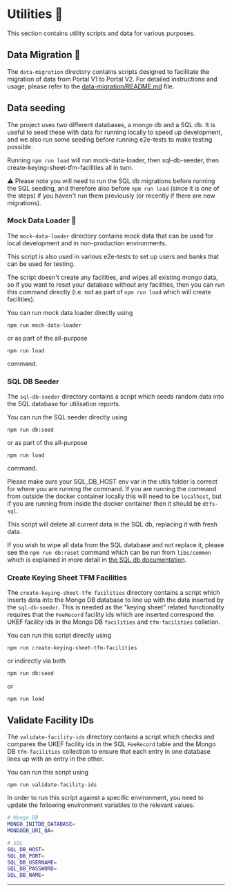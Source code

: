 # Utilities :wrench:

This section contains utility scripts and data for various purposes.

## Data Migration :arrows_counterclockwise:

The `data-migration` directory contains scripts designed to facilitate the migration of data from Portal V1 to Portal V2. For detailed instructions and usage, please refer to the [data-migration/README.md](data-migration/README.md) file.

## Data seeding

The project uses two different databases, a mongo db and a SQL db. It is useful to seed these with data for running locally to speed up development, and we also run some seeding before running e2e-tests to make testing possible.

Running `npm run load` will run mock-data-loader, then sql-db-seeder, then create-keying-sheet-tfm-facilities all in turn.

:warning: Please note you will need to run the SQL db migrations before running the SQL seeding, and therefore also before `npm run load` (since it is one of the steps) if you haven't run them previously (or recently if there are new migrations).

### Mock Data Loader :page_with_curl:

The `mock-data-loader` directory contains mock data that can be used for local development and in non-production environments.

This script is also used in various e2e-tests to set up users and banks that can be used for testing.

The script doesn't create any facilities, and wipes all existing mongo data, so if you want to reset your database without any facilities, then you can run this command directly (i.e. not as part of `npm run load` which will create facilities).

You can run mock data loader directly using

```shell
npm run mock-data-loader
```

or as part of the all-purpose

```shell
npm run load
```

command.

### SQL DB Seeder

The `sql-db-seeder` directory contains a script which seeds random data into the SQL database for utilisation reports.

You can run the SQL seeder directly using

```shell
npm run db:seed
```

or as part of the all-purpose

```shell
npm run load
```

command.

Please make sure your SQL_DB_HOST env var in the utils folder is correct for where you are running the command. If you are running the command from outside the docker container locally this will need to be `localhost`, but if you are running from inside the docker container then it should be `dtfs-sql`.

This script will delete all current data in the SQL db, replacing it with fresh data.

If you wish to wipe all data from the SQL database and not replace it, please see the `npm run db:reset` command which can be run from `libs/common` which is explained in more detail in [the SQL db documentation](../doc/sql-db.md).

### Create Keying Sheet TFM Facilities

The `create-keying-sheet-tfm-facilities` directory contains a script which inserts data into the Mongo DB database to line up with the data inserted by the `sql-db-seeder`. This is needed as the "keying sheet" related functionality requires that the `FeeRecord` facility ids which are inserted correspond the UKEF facility ids in the Mongo DB `facilities` and `tfm-facilities` colletion.

You can run this script directly using

```shell
npm run create-keying-sheet-tfm-facilities
```

or indirectly via both

```shell
npm run db:seed
```

or

```shell
npm run load
```

## Validate Facility IDs

The `validate-facility-ids` directory contains a script which checks and compares the UKEF facility ids in the SQL `FeeRecord` table and the Mongo DB `tfm-facilities` collection to ensure that each entry in one database lines up with an entry in the other.

You can run this script using

```shell
npm run validate-facility-ids
```

In order to run this script against a specific environment, you need to update the following environment variables to the relevant values.

```sh
# Mongo DB
MONGO_INITDB_DATABASE=
MONGODB_URI_QA=

# SQL
SQL_DB_HOST=
SQL_DB_PORT=
SQL_DB_USERNAME=
SQL_DB_PASSWORD=
SQL_DB_NAME=
```

---
